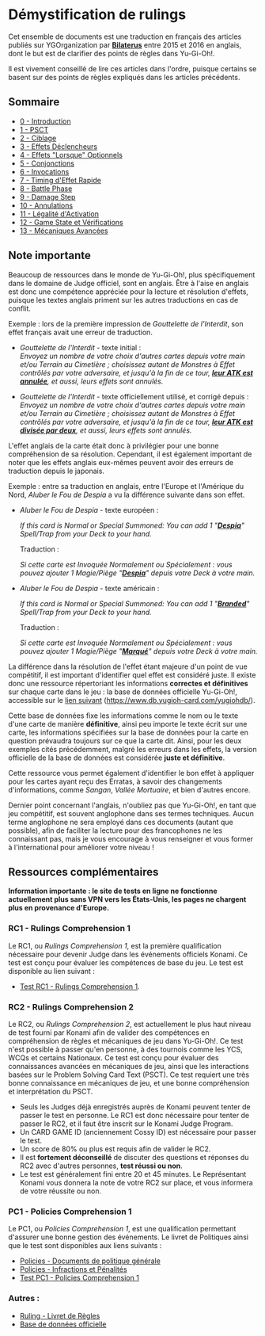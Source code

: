 # Démystification de rulings

Cet ensemble de documents est une traduction en français des articles publiés sur YGOrganization par [**Bilaterus**](https://ygorganization.com/author/bilaterus/page/2/) entre 2015 et 2016 en anglais, dont le but est de clarifier des points de règles dans Yu-Gi-Oh!. 

Il est vivement conseillé de lire ces articles dans l'ordre, puisque certains se basent sur des points de règles expliqués dans les articles précédents.

## Sommaire
- [0 - Introduction](Ressources/00_Introduction.md)
- [1 - PSCT](Ressources/01_PSCT.md)
- [2 - Ciblage](Ressources/02_Ciblage.md)
- [3 - Effets Déclencheurs](Ressources/03_Effets_Declencheurs.md)
- [4 - Effets "Lorsque" Optionnels](Ressources/04_When_Optionnels.md)
- [5 - Conjonctions](Ressources/05_Conjonctions.md)
- [6 - Invocations](Ressources/06_Invocations.md)
- [7 - Timing d'Effet Rapide](Ressources/07_Timing_Effet_Rapide.md)
- [8 - Battle Phase](Ressources/08_Battle_Phase.md)
- [9 - Damage Step](Ressources/09_Damage_Step.md)
- [10 - Annulations](Ressources/10_Annulations.md)
- [11 - Légalité d'Activation](Ressources/11_Legalite_Activation.md)
- [12 - Game State et Vérifications](Ressources/12_Divers.md)
- [13 - Mécaniques Avancées](Ressources/13_Mecaniques_Avancees.md)

## Note importante
Beaucoup de ressources dans le monde de Yu-Gi-Oh!, plus spécifiquement dans le domaine de Judge officiel, sont en anglais. Être à l'aise en anglais est donc une compétence appréciée pour la lecture et résolution d'effets, puisque les textes anglais priment sur les autres traductions en cas de conflit. 

Exemple : lors de la première impression de *Gouttelette de l'Interdit*, son effet français avait une erreur de traduction.

- *Gouttelette de l'Interdit* - texte initial :    
    *Envoyez un nombre de votre choix d'autres cartes depuis votre main et/ou Terrain au Cimetière ; choisissez autant de Monstres à Effet contrôlés par votre adversaire, et jusqu'à la fin de ce tour, <ins>**leur ATK est annulée**</ins>, et aussi, leurs effets sont annulés.*

- *Gouttelette de l'Interdit* - texte officiellement utilisé, et corrigé depuis :    
    *Envoyez un nombre de votre choix d'autres cartes depuis votre main et/ou Terrain au Cimetière ; choisissez autant de Monstres à Effet contrôlés par votre adversaire, et jusqu'à la fin de ce tour, <ins>**leur ATK est divisée par deux**</ins>, et aussi, leurs effets sont annulés.*

L'effet anglais de la carte était donc à privilégier pour une bonne compréhension de sa résolution. Cependant, il est également important de noter que les effets anglais eux-mêmes peuvent avoir des erreurs de traduction depuis le japonais.

Exemple : entre sa traduction en anglais, entre l'Europe et l'Amérique du Nord, *Aluber le Fou de Despia* a vu la différence suivante dans son effet.

- *Aluber le Fou de Despia* - texte européen :

    *If this card is Normal or Special Summoned: You can add 1 "<ins>**Despia**</ins>" Spell/Trap from your Deck to your hand.*

    Traduction :

    *Si cette carte est Invoquée Normalement ou Spécialement : vous pouvez ajouter 1 Magie/Piège "<ins>**Despia**</ins>" depuis votre Deck à votre main.*

- *Aluber le Fou de Despia* - texte américain :
  
    *If this card is Normal or Special Summoned: You can add 1 "<ins>**Branded**</ins>" Spell/Trap from your Deck to your hand.*

    Traduction :

    *Si cette carte est Invoquée Normalement ou Spécialement : vous pouvez ajouter 1 Magie/Piège "<ins>**Marqué**</ins>" depuis votre Deck à votre main.*

La différence dans la résolution de l'effet étant majeure d'un point de vue compétitif, il est important d'identifier quel effet est considéré juste. Il existe donc une ressource répertoriant les informations **correctes et définitives** sur chaque carte dans le jeu : la base de données officielle Yu-Gi-Oh!, accessible sur le [lien suivant](https://www.db.yugioh-card.com/yugiohdb/) (https://www.db.yugioh-card.com/yugiohdb/).

Cette base de données fixe les informations comme le nom ou le texte d'une carte de manière **définitive**, ainsi peu importe le texte écrit sur une carte, les informations spécifiées sur la base de données pour la carte en question prévaudra toujours sur ce que la carte dit. Ainsi, pour les deux exemples cités précédemment, malgré les erreurs dans les effets, la version officielle de la base de données est considérée **juste et définitive**. 

Cette ressource vous permet également d'identifier le bon effet à appliquer pour les cartes ayant reçu des Erratas, à savoir des changements d'informations, comme *Sangan*, *Vallée Mortuaire*, et bien d'autres encore. 

Dernier point concernant l'anglais, n'oubliez pas que Yu-Gi-Oh!, en tant que jeu compétitif, est souvent anglophone dans ses termes techniques. Aucun terme anglophone ne sera employé dans ces documents (autant que possible), afin de faciliter la lecture pour des francophones ne les connaissant pas, mais je vous encourage à vous renseigner et vous former à l'international pour améliorer votre niveau !

## Ressources complémentaires

**Information importante : le site de tests en ligne ne fonctionne actuellement plus sans VPN vers les États-Unis, les pages ne chargent plus en provenance d'Europe.**

### RC1 - Rulings Comprehension 1
Le RC1, ou *Rulings Comprehension 1*, est la première qualification nécessaire pour devenir Judge dans les événements officiels Konami. Ce test est conçu pour évaluer les compétences de base du jeu. Le test est disponible au lien suivant : 
- [Test RC1 - Rulings Comprehension 1](https://yugiohblog.konami.com/judgetest/agegate.php?l=&test=rulings).

### RC2 - Rulings Comprehension 2
Le RC2, ou *Rulings Comprehension 2*, est actuellement le plus haut niveau de test fourni par Konami afin de valider des compétences en compréhension de règles et mécaniques de jeu dans Yu-Gi-Oh!. Ce test n'est possible à passer qu'en personne, à des tournois comme les YCS, WCQs et certains Nationaux. Ce test est conçu pour évaluer des connaissances avancées en mécaniques de jeu, ainsi que les interactions basées sur le Problem Solving Card Text (PSCT). Ce test requiert une très bonne connaissance en mécaniques de jeu, et une bonne compréhension et interprétation du PSCT. 

- Seuls les Judges déjà enregistrés auprès de Konami peuvent tenter de passer le test en personne. Le RC1 est donc nécessaire pour tenter de passer le RC2, et il faut être inscrit sur le Konami Judge Program.
- Un CARD GAME ID (anciennement Cossy ID) est nécessaire pour passer le test.
- Un score de 80% ou plus est requis afin de valider le RC2.
- Il est **fortement déconseillé** de discuter des questions et réponses du RC2 avec d'autres personnes, **test réussi ou non**.
- Le test est généralement fini entre 20 et 45 minutes. Le Représentant Konami vous donnera la note de votre RC2 sur place, et vous informera de votre réussite ou non.

### PC1 - Policies Comprehension 1
Le PC1, ou *Policies Comprehension 1*, est une qualification permettant d'assurer une bonne gestion des événements. Le livret de Politiques ainsi que le test sont disponibles aux liens suivants :
- [Policies - Documents de politique générale](https://www.yugioh-card.com/eu/fr/play/policy-documents/)
- [Policies - Infractions et Pénalités](https://img.yugioh-card.com/eu/wp-content/uploads/2023/03/Official-KDE-E-Tournament-Infractions-and-Penalties-Policy-V2.2.pdf)
- [Test PC1 - Policies Comprehension 1](https://yugiohblog.konami.com/judgetest/agegate.php?l=&test=policy)

### Autres :
- [Ruling - Livret de Règles](https://www.yugioh-card.com/eu/fr/play/yu-gi-oh-tcg-rulebook/)
- [Base de données officielle](https://www.db.yugioh-card.com/yugiohdb/)
